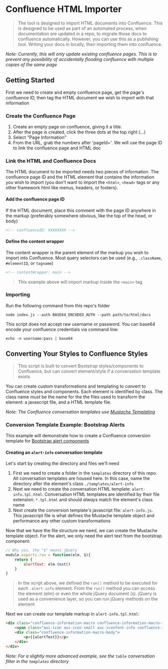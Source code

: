 # Confluence HTML Importer

> The tool is designed to import HTML documents into Confluence. This is designed to be used as part of an automated process, when documentation are updated in a repo, to migrate those docs to confluence automatically. However, you can use this as a publishing tool. Writing your docs in locally, then importing them into confluence.

*Note: Currently, this will only update existing confluence pages. This is to prevent any possibility of accidentally flooding confluence with multiple copies of the same page*

## Getting Started

First we need to create and empty confluence page, get the page's confluence ID, then tag the HTML document we wish to import with that information

### Create the Confluence Page
1. Create an empty page on confluence, giving it a title.
2. After the page is created, click the three dots at the top right (*...*)
3. Select "Page Information"
4. From the URL, grab the numbers after 'pageId='. We will use the page ID to link the confluence page and HTML doc

### Link the HTML and Confluence Docs

The HTML document to be imported needs two pieces of information. The confluence page ID and the HTML element that contains the
information you wish to import (you don't want to import the `<html>`, `<head>` tags or any other framework html like menus, headers, or footers).

#### Add the confluence page ID

If the HTML document, place this comment with the page ID anywhere in the markup (preferably somewhere obvious, like the top of the head, or body)
```html
<!-- confluenceID: XXXXXXXX -->
```

#### Define the content wrapper

The content wrapper is the parent element of the markup you wish to import into Confluence. Most query selectors can be used (e.g., `.className`, `#elementID`, or `tagname`)
```html
<!-- contentWrapper: main -->
```
> This example above will import markup inside the `<main>` tag


### Importing

Run the following command from this repo's folder

```
node index.js --auth BASE64_ENCODED_AUTH --path path/to/html/docs
```

This script does not accept raw username or password. You can base64 encode your confluence credentials via command line:

```
echo -n username:pass | base64
```

## Converting Your Styles to Confluence Styles

> This script is built to convert Bootstrap styles/components to Confluence, but can convert element/style if a conversation template exists

You can create custom transformations and templating to convert to Confluence styles and components. Each element is identified by class.
The class name _must_ be the name for the the files used to transform the element: a javascript file, and a HTML template file.

_Note: The Confluence conversation templates use [Mustache Templating](https://github.com/janl/mustache.js#templates)_

### Conversion Template Example: Bootstrap Alerts

This example will demonstrate how to create a Confluence conversion template for [Bootstrap alert components](http://getbootstrap.com/docs/3.3/components/#alerts) 

#### Creating an `alert-info` conversation template

Let's start by creating the directory and files we'll need

1. First we need to create a folder in the `templates` directory of this repo. All conversation templates are housed here. In this case, name the
directory after the element's class `./templates/alert-info`
2. Next we need to create the conversation HTML template: `alert-info.tpl.html`. Conversation HTML templates are identified by their file extension: `*.tpl.html`
and should _always_ match the element's class name
3. Next create the conversion template's javascript file: `alert-info.js`. This javascript file is what defines the Mustache template object
and performance any other custom transformations

Now that we have the file structure we need, we can create the Mustache template object. For the alert, we only need the alert text from the bootstrap component:
```javascript
// Why yes, the "$" means jQuery
module.exports.run = function(elm, $){
    return {
        alertText: elm.text()
    }
}
```
> In the script above, we defined the `run()` method to be executed for each `.alert-info` element. From the `run()` method you can access the
element (elm) or even the whole jQuery document (`$`). jQuery is used as a convenience layer, so you can run jQuery methods on the element

Next we can create our template markup in `alert-info.tpl.html`:
```html
<div class="confluence-information-macro confluence-information-macro-information conf-macro output-block" data-hasbody="true" data-macro-name="info">
    <span class="aui-icon aui-icon-small aui-iconfont-info confluence-information-macro-icon"> </span>
    <div class="confluence-information-macro-body">
        <p>{{alertText}}</p>
    </div>
</div>
```

_Note: For a slightly more advanced example, see the `table` conversation filter in the `templates` directory_

